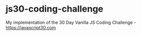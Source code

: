 # js30-coding-challenge
My implementation of the 30 Day Vanilla JS Coding Challenge - https://javascript30.com
